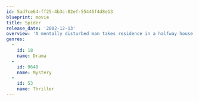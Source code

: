 ```yaml
---
id: 5ad7ce64-ff25-4b3c-82ef-55446f4d8e13
blueprint: movie
title: Spider
release_date: '2002-12-13'
overview: 'A mentally disturbed man takes residence in a halfway house. His mind gradually slips back into the realm created by his illness, where he replays a key part of his childhood.'
genres:
  -
    id: 18
    name: Drama
  -
    id: 9648
    name: Mystery
  -
    id: 53
    name: Thriller
---
```

